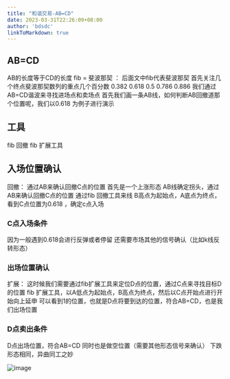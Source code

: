 ```yaml
---
title: "和谐交易-AB=CD"
date: 2023-03-31T22:26:09+08:00
author: 'bdsdc'
linkToMarkdown: true
---
```


## AB=CD
AB的长度等于CD的长度
fib  = 斐波那契 ： 后面文中fib代表斐波那契
首先关注几个终点斐波那契数列的重点几个百分数
0.382 
0.618
0.5
0.786
0.886
我们通过AB=CD谐波来寻找进场点和卖场点
首先我们画一条AB线，如何判断AB回撤道那个位置呢，我们以0.618 为例子进行演示
## 工具
fib 回撤
fib 扩展工具
## 入场位置确认
回撤： 通过AB来确认回撤C点的位置
首先是一个上涨形态
AB线确定拐头，通过AB来确认回撤C点的位置
通过fib 回撤工具来线 B高点为起始点，A底点为终点，看到C点位置为0.618 ，确定c点入场
### C点入场条件
因为一般遇到0.618会进行反弹或者停留
还需要市场其他的信号确认（比如k线反转形态） 
### 出场位置确认
扩展： 这时候我们需要通过fib扩展工具来定位D点的位置，通过C点来寻找目标D的位置
fib 扩展工具，以A低点为起始点，B高点为终点，然后以C点开始点进行开始向上延申
可以看到1的位置，也就是D点将要到达的位置，符合AB=CD，也是我们出场位置 
### D点卖出条件
D点出场位置，符合AB=CD
同时也是做空位置（需要其他形态信号来确认）
下跌形态相同，异曲同工之妙

![image](https://user-images.githubusercontent.com/12453794/228492680-637a4926-479e-4fb6-bf91-2677bcffdc8e.png)

